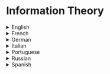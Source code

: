 # Information Theory

<details>
  <summary>English</summary>
  
  ### Materials
- [Wikipedia](https://en.wikipedia.org/wiki/Information_theory)
- [Information Theory MIT](https://web.mit.edu/6.933/www/Fall2001/Shannon2.pdf)
- [Encyclopedia Britannica](https://www.britannica.com/science/information-theory)
- [EE 376A: Information Theory Stanford](https://web.stanford.edu/class/ee376a/)
- [Information Theory Made Simple](https://evo2.org/information-theory-made-simple/)
- [Medium Article](https://medium.com/aint-nobody-got-time-for-that/information-theory-f3b11050a3ae)
- [A Gentle Introduction to Information Entropy](https://machinelearningmastery.com/what-is-information-entropy/)
- [Visual Information Theory](https://colah.github.io/posts/2015-09-Visual-Information/)
- [Information Theory Article](http://bactra.org/notebooks/information-theory.html)
- [A Mini-Introduction to Information Theory](https://arxiv.org/pdf/1805.11965.pdf)
- [The Basic Theorems of Information Theory](https://projecteuclid.org/download/pdf_1/euclid.aoms/1177729028)
- [Monoskop Information Theory](https://monoskop.org/Information_theory)
- [Digital Communication, Information Theory](https://www.tutorialspoint.com/digital_communication/digital_communication_information_theory.htm)
- [Information Theory, The R Project](https://cran.r-project.org/web/packages/philentropy/vignettes/Information_Theory.html)
- [Information Theory, Inference and Learning Algorithms](http://www.inference.org.uk/itprnn/book.pdf)
- [A Tutorial for Information Theory in Neuroscience](http://www.eneuro.org/content/5/3/ENEURO.0052-18.2018)
- [Duke University Lectures](https://www2.isye.gatech.edu/~yxie77/ece587/lecture.html)
- [A Gentle Tutorial on Information Theory and Learning](https://www.cs.cmu.edu/~roni/10601-slides/info-theory.pdf)
- [Must know Information Theory concepts in Deep Learning](https://towardsdatascience.com/must-know-information-theory-concepts-in-deep-learning-ai-e54a5da9769d)
- [Probability and Information Theory](https://www.deeplearningbook.org/contents/prob.html)
- [Discrete Information Theory](https://dit.readthedocs.io/en/latest/)
- [Information Theory and Network Coding](http://iest2.ie.cuhk.edu.hk/~whyeung/book2/)
- [Formal Grammar and Information Theory](https://www.princeton.edu/~wbialek/rome/refs/pereira_00.pdf)
- [Information Theory of Decisions and Actions](http://www.cs.huji.ac.il/labs/learning/Papers/IT-PAC.pdf)
- [Introduction to Information Theory](https://www.complexityexplorer.org/courses/55-introduction-to-information-theory/)
- [Elements of Information Theory](http://www.cs-114.org/wp-content/uploads/2015/01/Elements_of_Information_Theory_Elements.pdf)
- [Deep Learning and Information Theory](https://infotheory.ece.uw.edu/isit_tutorial_2018.html)
- [Elements of Information Theory 2nd Ed](http://staff.ustc.edu.cn/~cgong821/Wiley.Interscience.Elements.of.Information.Theory.Jul.2006.eBook-DDU.pdf)
- [A First Course in Information Theory](http://iest2.ie.cuhk.edu.hk/~whyeung/post/draft7.pdf)
- [A Mathematical Theory of Communication](http://math.harvard.edu/~ctm/home/text/others/shannon/entropy/entropy.pdf)
- [Lecture Notes on Information Theory](http://www.stat.yale.edu/~yw562/teaching/itlectures.pdf)
- [An Introduction to Information Theory and Applications](http://www.fon.hum.uva.nl/rob/Courses/InformationInSpeech/CDROM/Literature/LOTwinterschool2006/diuf.unifr.ch/tcs/courses/it04-05/script/information-theory.pdf)
- [Coding and Information Theory](http://www.sns.ias.edu/pitp2/2012files/Hamming_CHs1-3.pdf)
- [Entropy (Information Theory)](http://www.basicknowledge101.com/pdf/km/Entropy%20%28information%20theory%29.pdf)
- [Quantum Information Theory](https://arxiv.org/pdf/quant-ph/0412063.pdf)
- [Algorithmic Information Theory](https://homepages.cwi.nl/~paulv/papers/handbooklogic07.pdf)
- [What is Shannon Information?](http://philsci-archive.pitt.edu/10911/1/What_is_Shannon_Information.pdf)
- [From Classical to Quantum Shannon Theory](http://www.markwilde.com/qit-notes.pdf)
- [Information Theory and Statistics](https://www.icmla-conference.org/icmla08/slides1.pdf)
- [Information Theory: A Tutorial Introduction](http://jim-stone.staff.shef.ac.uk/BookInfoTheory/InfoTheoryBookChapter01.pdf)
- [The Theory of Quantum Information](https://cs.uwaterloo.ca/~watrous/TQI/)
- [CSC 310 Information Theory](https://www.cs.toronto.edu/~radford/csc310.F11/)
- [Claude Shannon, Father of the Information Age](https://www.youtube.com/watch?v=z2Whj_nL-x8&amp;t=8s)
- [Information Theory, Pattern Recognition and Neural Networks](https://www.youtube.com/watch?v=BCiZc0n6COY&amp;list=PLruBu5BI5n4aFpG32iMbdWoRVAA-Vcso6)
- [MIT 6.050J Information and Entropy](https://www.youtube.com/watch?v=phxsQrZQupo&amp;list=PLDDE03B3BDCA1D9B1)
- [Journey into Information Theory](https://www.youtube.com/watch?v=2s3aJfRr9gE&amp;list=PLSQl0a2vh4HC9lvrBhVt4UUkhzpp3N5_x)
- [Information Theory](https://www.youtube.com/watch?v=UrefKMSEuAI&amp;list=PLE125425EC837021F)
- [Information Theory & Coding](https://www.youtube.com/watch?v=Lto-ajuqW3w&amp;list=PLzH6n4zXuckpKAj1_88VS-8Z6yn9zX_P6)
- [Episode 2: Information Theory](https://www.youtube.com/watch?v=69-YUSazuic&amp;list=PLbg3ZX2pWlgKDVFNwn9B63UhYJVIerzHL)
- [The Great Papers: Information Theory](https://www.youtube.com/watch?v=B0ZcAWEvjCA&amp;list=PLbg3ZX2pWlgJOTf5YXNq-rdXXuUkJTXHm)
</details>

<details>
  <summary>French</summary>
  
  ### Materials
- [Introduction à la Théorie de L'Information](https://www.rocq.inria.fr/secret/Nicolas.Sendrier/thinfo.pdf)
- [Théorie de L'Information](https://members.loria.fr/MMinier/static/images/Th_Info.pdf)
- [Théorie de l’information](http://benhur.teluq.ca/SPIP/inf6460/spip.php?article110)
- [Théories et théorie de l’information](https://interstices.info/theories-et-theorie-de-linformation/)
- [Théorie de L'Information](http://www.gipsa-lab.grenoble-inp.fr/~jean-marc.brossier/TheorieInformation-Ensimag-2014.pdf)
- [Théorie de L'Information et Applications](http://dev.ipol.im/~morel/TraitementSignal.pdf)
- [Théorie de L'Information](http://ama.liglab.fr/~amini/Cours/ISN/ISN2/TheorieInfo-2.pdf)
- [Théorie de L'Information et du Codage](http://www.montefiore.ulg.ac.be/~lwh/Info/info-notes03.pdf)
</details>

<details>
  <summary>German</summary>
  
  ### Materials
- [ETH Zürich, Informationstheorie](https://ml2.inf.ethz.ch/courses/it/)
- [Information und Kommunikation](https://graphics.ethz.ch/teaching/infotheory_common/skript.pdf)
- [Informationstheorie](https://www.ti.rwth-aachen.de/teaching/sonstige_vorlesungen/informationstheorie/data/it.pdf)
- [Mathematische Grundlagen III](http://www.coli.uni-saarland.de/courses/mathe3/SS11/Lectures/l4_info_thy.pdf)
- [Eine Einführung in die Algorithmische Informationstheorie](https://pub.h-brs.de/frontdoor/deliver/index/docId/3668/file/brsu_techreport_02_2018_Witt_pdf1-4.pdf)
</details>

<details>
  <summary>Italian</summary>
  
  ### Materials
- [Teoria Dell'Informazione](https://www.sci.unich.it/~acciaro/librocb.pdf)
- [Teoria Dell'Informazione e Della Transmissione](https://homes.di.unimi.it/~cesabian/tinfo/)
- [Teoria Dell'Informazione e Codici](http://scienze-como.uninsubria.it/previtali/Bellini-TeoriaInfoCodiciNote.pdf)
- [Teoria Dell'Informazione ed Entropia](http://ricerca.mat.uniroma3.it/users/merola/critto09/seminari/Marini.pdf)
- [Dispensa di Teoria Dell'Informazione](http://www.simionato.org/assets/dispensa_TI.pdf)
- [Elementi di Teoria Dell'Informazione](http://www.uniroma2.it/didattica/WmIR/deposito/infth.pdf)
- [La Codifica Dell'Informazione](http://www.di.unito.it/~patti/teaching/CodificaInfo1-0405.pdf)
</details>

<details>
  <summary>Portuguese</summary>
  
  ### Materials
- [Introdução à Teoria da Informação](http://www.di.ufpb.br/leonardo/iti/ITI2004.pdf)
- [Teoria da Informação: Codificação de Fonte](http://users.isr.ist.utl.pt/~vab/FTELE/cap1.pdf)
- [Introdução à Teoria da Informação](http://sisne.org/Disciplinas/Grad/ProbEstat1/aula%2018.pdf)
- [Aplicações da Teoria da Informação à Neurociência](http://www.scielo.br/pdf/rbef/v41n2/1806-9126-RBEF-41-2-e20180197.pdf)
- [Elementos de Teoria da Informação](http://www.lx.it.pt/~mtf/teoria_informacao.pdf)
- [Unisinos Teoria da Informação](http://professor.unisinos.br/linds/teoinfo.html#a1)
- [Fundamentos de Comunicação de Informação](http://srvd.grupoa.com.br/uploads/imagensExtra/legado/R/ROCHOL_Juergen/Comunicacao_Dados_Vol22/Liberado/Cap_01.pdf)
</details>

<details>
  <summary>Russian</summary>
  
  ### Materials
- [Teoria Informacii](https://www.mccme.ru/free-books/izdano/2004/it2004p1.pdf)
- [Fundamentals of Information Theory & Coding](http://miigaik.ru/vtiaoai/tutorials/10.pdf)
- [Information Theory](http://femto.com.ua/articles/part_2/4016.html)
- [AI-News Articles](http://ai-news.ru/teoriya_informacii.html)
</details>

<details>
  <summary>Spanish</summary>
  
  ### Materials
- [Teoría de la Información](https://www.ecured.cu/Teor%C3%ADa_de_la_informaci%C3%B3n)
- [Teoría de la Información de Claude E. Shannon](http://dia.austral.edu.ar/Teor%C3%ADa_de_la_informaci%C3%B3n_de_Claude_E._Shannon)
- [Teoría de la Información](https://cs.uns.edu.ar/~ldm/mypage/data/ss/info/teoria_de_la_informacion2.pdf)
- [Fuentes de Información](http://www.exa.unicen.edu.ar/catedras/teoinfo/files/2016/ti3_2016.pdf)
- [Teoría de la Información y Codificación](http://www.investigo.biblioteca.uvigo.es/xmlui/bitstream/handle/11093/188/mybook.pdf)
</details>